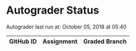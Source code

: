 # Autograder Status
Autograder last run at: October 05, 2018 at 05:40

| GitHub ID | Assignment | Graded Branch |
|-----------|------------|---------------|
